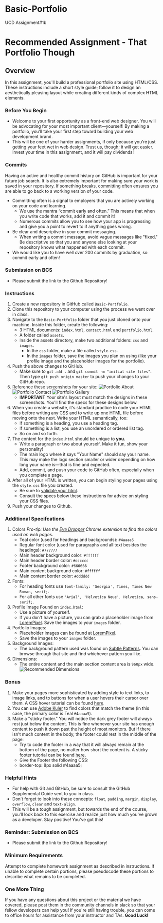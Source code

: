 # Basic-Portfolio
UCD Assignment#1b

# Recommended Assignment - That Portfolio Though

## Overview
In this assignment, you'll build a professional portfolio site using HTML/CSS. These instructions include a short style guide; follow it to design an aesthetically pleasing layout while creating different kinds of complex HTML elements.

### Before You Begin
* Welcome to your first opportunity as a front-end web designer. You will be advocating for your most important client—yourself! By making a portfolio, you'll take your first step toward building your web development brand.
* This will be one of your harder assignments, if only because you're just getting your feet wet in web design. Trust us, though; it will get easier. Invest your time in this assignment, and it will pay dividends!

### Commits
Having an active and healthy commit history on GitHub is important for your future job search. It is also extremely important for making sure your work is saved in your repository. If something breaks, committing often ensures you are able to go back to a working version of your code.
* Committing often is a signal to employers that you are actively working on your code and learning.
  * We use the mantra “commit early and often.”  This means that when you write code that works, add it and commit it!
  * Numerous commits allow you to see how your app is progressing and give you a point to revert to if anything goes wrong.
* Be clear and descriptive in your commit messaging.
  * When writing a commit message, avoid vague messages like "fixed." Be descriptive so that you and anyone else looking at your repository knows what happened with each commit.
* We would like you to have well over 200 commits by graduation, so commit early and often!

### Submission on BCS
* Please submit the link to the Github Repository!

### Instructions
1. Create a new repository in GitHub called `Basic-Portfolio`.
2. Clone this repository to your computer using the process we went over in class.
3. Navigate to the `Basic-Portfolio` folder that you just cloned onto your machine. Inside this folder, create the following:
   * 3 HTML documents: `index.html`, `contact.html` and `portfolio.html`.
   * A folder called `assets`.
   * Inside the assets directory, make two additional folders: `css` and `images`.
     * In the `css` folder, make a file called `style.css`.
     * In the `images` folder, save the images you plan on using (like your profile image and the placeholder images for the portfolio).
4. Push the above changes to GitHub.
   * Make sure to `git add .` and `git commit -m "initial site files"`. Then type `git push origin master` to push your changes to your GitHub repo.
5. Reference these screenshots for your site:
   ![Portfolio About](Images/portfolio-about-me.png)
   ![Portfolio Contact](Images/portfolio-contact.png)
   ![Portfolio Gallery](Images/portfolio-gallery.png)
   * **IMPORTANT** Your site's layout must match the designs in these screenshots. You'll find the specs for these designs below.
6. When you create a website, it's standard practice to code your HTML files before writing any CSS and to write up one HTML file before moving onto the next. Write your HTML semantically, too:
   * If something is a heading, you use a heading tag.
   * If something is a list, you use an unordered or ordered list tag.
   * So on and so forth.
7. The content for the `index.html` should be unique to **you**.
   * Write a paragraph or two about yourself. Make it fun, show your personality!
   * The main logo where it says "Your Name" should say your name. This may make the logo section smaller or wider depending on how long your name is—that is fine and expected.
   * Add, commit, and push your code to GitHub often, especially when you complete a page.
8. After all of your HTML is written, you can begin styling your pages using the `style.css` file you created.
   * Be sure to [validate your html](https://validator.w3.org/#validate_by_input).
   * Consult the specs below these instructions for advice on styling your CSS files.
9. Push your changes to Github.

### Additional Specifcations
1. Colors _Pro-tip: Use the [Eye Dropper](https://chrome.google.com/webstore/detail/eye-dropper/hmdcmlfkchdmnmnmheododdhjedfccka) Chrome extension to find the colors used on web pages._
   * Teal color (used for headings and backgrounds): `#4aaaa5`
   * Regular font color (used for paragraphs and all text besides the headings): `#777777`
   * Main header background color: `#ffffff`
   * Main header border color: `#cccccc`
   * Footer background color: `#666666`
   * Main content background color: `#ffffff`
   * Main content border color: `#dddddd`
2. Fonts:
   * For heading fonts use `font-family: 'Georgia', Times, Times New Roman, serif;`.
   * For all other fonts use `'Arial', 'Helvetica Neue', Helvetica, sans-serif;`.
3. Profile Image Found on `index.html`:
   * Use a picture of yourself.
   * If you don't have a picture, you can grab a placeholder image from [LoremPixel](http://lorempixel.com/). Save the images to your `images` folder.
4. Portfolio Images:
   * Placeholder images can be found at [LoremPixel](http://lorempixel.com/).
   * Save the images to your `images` folder.
5. Background Images:
   * The background pattern used was found on [Subtle Patterns](https://subtlepatterns.com/). You can browse through that site and find whichever pattern you like.
6. Dimensions:
   * The entire content and the main section content area is `960px` wide.
   ![Recommended Dimensions](Images/Recommended-Dimensions.png)

### Bonus
1. Make your pages more sophisticated by adding style to text links, to image links, and to buttons for when a user hovers their cursor over them. A CSS hover tutorial can be found [here](http://www.codeitpretty.com/2013/06/how-to-use-css-hover-effects.html).
2. You can use [Adobe Kuler](https://color.adobe.com/create/color-wheel/) to find colors that match the theme (in this case, the primary color is Teal `#4aaaa5`).
3. Make a "sticky footer." You will notice the dark grey footer will always rest just below the content. This is fine whenever your site has enough content to push it down past the height of most monitors. But if there isn't much content in the body, the footer could rest in the middle of the page:
   * Try to code the footer in a way that it will always remain at the bottom of the page, no matter how short the content is. A sticky footer tutorial can be found [here](https://css-tricks.com/couple-takes-sticky-footer/).
   * Give the Footer the following CSS:
   * border-top: 8px solid #4aaaa5;

### Helpful Hints
* For help with Git and GitHub, be sure to consult the GitHub Supplemental Guide sent to you in class.
* Don't forget to look into these concepts: `float`, `padding`, `margin`, `display`, `overflow`, `clear` and `text-align`.
* This will be a tough assignment, but towards the end of the course, you'll look back to this exercise and realize just how much you've grown as a developer. Stay positive! You've got this!

### Reminder: Submission on BCS
* Please submit the link to the Github Repository!

### Minimum Requirements
Attempt to complete homework assignment as described in instructions. If unable to complete certain portions, please pseudocode these portions to describe what remains to be completed.

### One More Thing
If you have any questions about this project or the material we have covered, please post them in the community channels in slack so that your fellow developers can help you! If you're still having trouble, you can come to office hours for assistance from your instructor and TAs.
**Good Luck!**
